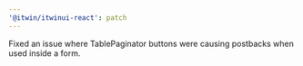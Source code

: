 ```yaml
---
'@itwin/itwinui-react': patch
---
```


Fixed an issue where TablePaginator buttons were causing postbacks when used inside a form.
